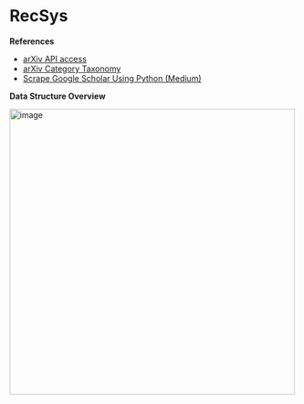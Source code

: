 # RecSys

**References**
- [arXiv API access](https://info.arxiv.org/help/api/index.html)
- [arXiv Category Taxonomy](https://arxiv.org/category_taxonomy)
- [Scrape Google Scholar Using Python (Medium)](https://medium.com/@darshankhandelwal12/scrape-google-scholar-using-python-3f35a3a6597b)


**Data Structure Overview**

<img src="https://github.com/user-attachments/assets/b73cc3b0-ab71-48c0-9309-59349a498fb4" alt="image" width="500"/>
